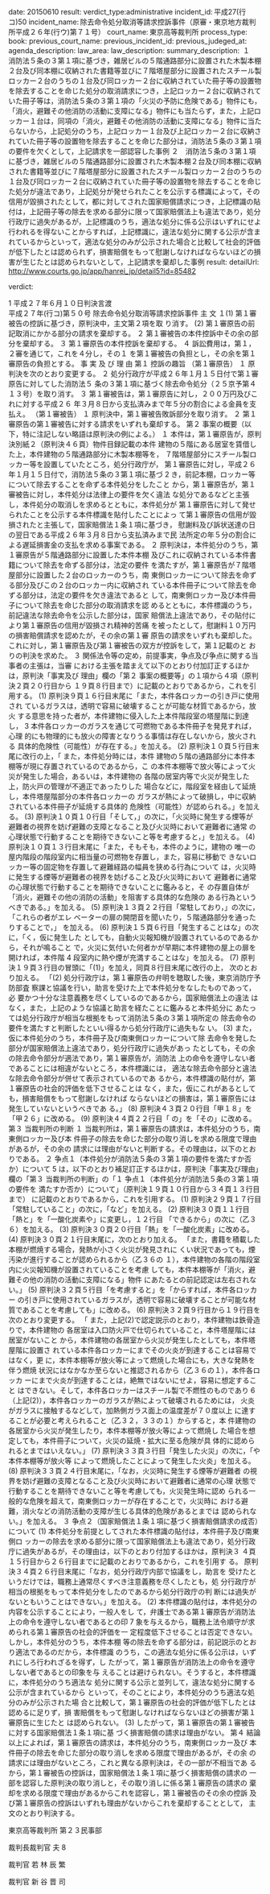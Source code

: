 
date: 20150610
result: 
verdict_type:administrative
incident_id: 平成27(行コ)50
incident_name: 除去命令処分取消等請求控訴事件（原審・東京地方裁判所平成２６年(行ウ)第７１号）
court_name: 東京高等裁判所
process_type:
book: 
previous_court_name:
previous_incident_id:
previous_judeged_at:
agenda_description: 
law_area: 
law_description: 
summary_description:  １　消防法５条の３第１項に基づき，雑居ビルの５階通路部分に設置された木製本棚２台及び同本棚に収納された書籍等並びに７階塔屋部分に設置されたスチール製ロッカー２台のうちの１台及び同ロッカー２台に収納されていた冊子等の設置物を除去することを命じた処分の取消請求につき，上記ロッカー２台に収納されていた冊子等は，消防法５条の３第１項の「火災の予防に危険である」物件にも，「消火，避難その他消防の活動に支障になる」物件にも当たらず，また，上記ロッカー１台は，同項の「消火，避難その他消防の活動に支障になる」物件に当たらないから，上記処分のうち，上記ロッカー１台及び上記ロッカー２台に収納されていた冊子等の設置物を除去することを命じた部分は，消防法５条の３第１項の要件を欠くとして，上記請求を一部認容した事例 ２　消防法５条の３第１項に基づき，雑居ビルの５階通路部分に設置された木製本棚２台及び同本棚に収納された書籍等並びに７階塔屋部分に設置されたスチール製ロッカー２台のうちの１台及び同ロッカー２台に収納されていた冊子等の設置物を除去することを命じた処分が違法であり，上記処分が発せられたことを公示する標識によって，その信用が毀損されたとして，都に対してされた国家賠償請求につき，上記標識の貼付は，上記冊子等の除去を求める部分に限って国家賠償法上も違法であり，処分行政庁に過失があるが，上記標識のうち，適法な処分に係る公示はいずれにせよ行われるを得ないことからすれば，上記標識に，違法な処分に関する公示が含まれているからといって，適法な処分のみが公示された場合と比較して社会的評価が低下したとは認められず，損害賠償をもって慰謝しなければならないほどの損害が生じたとは認められないとして，上記請求を棄却した事例
result: 
detailUrl: http://www.courts.go.jp/app/hanrei_jp/detail5?id=85482

verdict:

 1 
平成２７年６月１０日判決言渡  
平成２７年(行コ)第５０号 除去命令処分取消等請求控訴事件 
主 文 
１(1) 第１審被告の控訴に基づき，原判決中，主文第２項を取 
り消す。 
 (2) 第１審原告の前記取消にかかる部分の請求を棄却する。 
２ 第１審被告の本件控訴中その余の部分を棄却する。 
３ 第１審原告の本件控訴を棄却する。 
４ 訴訟費用は，第１，２審を通じて，これを４分し，その１ 
を第１審被告の負担とし，その余を第１審原告の負担とする。 
事 実 及 び 理 由 
第１ 控訴の趣旨 
（第１審原告） 
１ 原判決を次のとおり変更する。 
２ 処分行政庁が平成２６年１月１５日付で第１審原告に対してした消防法５ 
条の３第１項に基づく除去命令処分（２５京予第４１３号）を取り消す。 
３ 第１審被告は，第１審原告に対し，２００万円及びこれに対する平成２６
年３月８日から支払済みまで年５分の割合による金員を支払え。 
（第１審被告） 
１ 原判決中，第１審被告敗訴部分を取り消す。 
２ 第１審原告の第１審被告に対する請求をいずれも棄却する。 
第２ 事案の概要（以下，特に注記しない略語は原判決の例による。） 
１ 本件は，第１審原告が，原判決別紙２（原判決４６頁）物件目録記載の本件
建物の５階にある居室を賃借した上，本件建物の５階通路部分に木製本棚等を，
７階塔屋部分にスチール製ロッカー等を設置していたところ，処分行政庁が，
第１審原告に対し，平成２６年１月１５日付で，消防法５条の３第１項に基づ
 2 
き，前記本棚，ロッカー等について除去することを命ずる本件処分をしたこと
から，第１審原告が，第１審被告に対し，本件処分は法律上の要件を欠く違法
な処分であるなどと主張し，本件処分の取消しを求めるとともに，本件処分が
第１審原告に対して発せられたことを公示する本件標識を貼付したことによっ
て第１審原告の信用が毀損されたと主張して，国家賠償法１条１項に基づき，
慰謝料及び訴状送達の日の翌日である平成２６年３月８日から支払済みまで民
法所定の年５分の割合による遅延損害金の支払を求める事案である。 
２ 原判決は，本件処分のうち，第１審原告が５階通路部分に設置した本件本棚
及びこれに収納されている本件書籍について除去を命ずる部分は，法定の要件
を満たすが，第１審原告が７階塔屋部分に設置した２台のロッカーのうち，南
東側ロッカーについて除去を命ずる部分及びこの２台のロッカー内に収納され
ている本件冊子について除去を命ずる部分は，法定の要件を欠き違法であると
して，南東側ロッカー及び本件冊子について除去を命じた部分の取消請求を認
めるとともに，本件標識のうち，前記違法な除去命令を公示した部分は，国家
賠償法上違法であり，その貼付により第１審原告の信用が毀損され精神的苦痛
を被ったとして，慰謝料１０万円の損害賠償請求を認めたが，その余の第１審
原告の請求をいずれも棄却した。 
これに対し，第１審原告及び第１審被告の双方が控訴をして，第１記載のと
おりの判決を求めた。 
３ 関係法令等の定め，前提事実，争点及び争点に関する当事者の主張は，当審
における主張を踏まえて以下のとおり付加訂正するほかは，原判決「事実及び
理由」欄の「第２ 事案の概要等」の１項から４項（原判決２頁２０行目から
１９頁８行目まで）に記載のとおりであるから，これを引用する。 
(1) 原判決９頁１６行目末尾に「また，本件各ロッカーの引き戸に使用され
ているガラスは，透明で容易に破壊することが可能な材質であるから，放火
する意思を持った者が，本件建物に侵入した上本件階段室の塔屋階に到達し，
 3 
本件各ロッカーのガラスを通じて可燃物である本件冊子を発見すれば，心理
的にも物理的にも放火の障害となりうる事情は存在しないから，放火される
具体的危険性（可能性）が存在する。」を加える。 
(2) 原判決１０頁５行目末尾に改行の上，「 また，本件処分時には，本件
建物の５階の通路部分に本件本棚等が現に存置されているのであるから，こ
の本件本棚等で放火等によって火災が発生した場合，あるいは，本件建物の
各階の居室内等で火災が発生した上，防火戸の管理が不適正であったりした
場合などに，階段室を経由して延焼し，本件塔屋階部分の本件各ロッカーの
ガラスが熱によって破損し，中に収納されている本件冊子が延焼する具体的
危険性（可能性）が認められる。」を加える。 
(3) 原判決１０頁１０行目「そして，」の次に，「火災時に発生する煙等が
避難者の視界を妨げ避難の支障となること及び火災時において避難者に通常
の心理状態で行動することを期待できないこと等を考慮すると，」を加える。 
(4) 原判決１０頁１３行目末尾に「また，そもそも，本件のように，建物の
唯一の屋内階段の階段室内に相当量の可燃物を存置し，また，容易に移動で
きないロッカー等の固定物を存置して避難経路の幅員を狭める行為について
は，火災時に発生する煙等が避難者の視界を妨げること及び火災時において
避難者に通常の心理状態で行動することを期待できないことに鑑みると，そ
の存置自体が「消火，避難その他の消防の活動」を阻害する具体的な危険の
ある行為というべきである。」を加える。 
(5) 原判決１３頁２２行目「常駐しており，」の次に，「これらの者がエレ
ベーターの扉の開閉音を聞いたり，５階通路部分を通ったりすることで，」
を加える。 
(6) 原判決１５頁６行目「発生することはな」の次に，「く，仮に発生した
としても，自動火災報知機が設置されているのであるから，それが鳴ること
で，火災に気付いた何者かが早期に本件建物の屋上の扉を開ければ，本件階
 4 
段室内に熱や煙が充満することはな」を加える。 
(7) 原判決１９頁３行目の冒頭に「(1)」を加え，同頁８行目末尾に改行の上，
次のとおり加える。 
「(2) 処分行政庁は，第１審原告の弁明を聴取した後，東京消防庁予防部査
察課と協議を行い，助言を受けた上で本件処分をなしたものであって，必
要かつ十分な注意義務を尽くしているのであるから，国家賠償法上の違法
はなく，また，上記のような協議と助言を経たことに鑑みると本件処分に
あたっては処分行政庁が相当な根拠をもって消防法５条の３第１項所定の
除去命令の要件を満たすと判断したといい得るから処分行政庁に過失もな
い。 
 (3) また，仮に本件処分のうち，本件冊子及び南東側ロッカーについて除
去命令を発した部分が国家賠償法上違法であり，処分行政庁に過失があっ
たとしても，その余の除去命令部分が適法であり，第１審原告が，消防法
上の命令を遵守しない者であることには相違がないところ，本件標識には，
適法な除去命令部分と違法な除去命令部分が併せて表示されているのであ
るから，本件標識の貼付が，第１審原告の社会的評価を低下させることは
なく，また，仮にこれがあるとしても，損害賠償をもって慰謝しなければ
ならないほどの損害は，第１審原告には発生していないというべきであ
る。」 
(8) 原判決４３頁２０行目「甲１８」を「甲２６」に改める。 
(9) 原判決４４頁２２行目「 の」を「その」に改める。 
第３ 当裁判所の判断 
１ 当裁判所は，第１審原告の請求は，本件処分のうち，南東側ロッカー及び本
件冊子の除去を命じた部分の取り消しを求める限度で理由があるが，その余の
請求には理由がないと判断する。その理由は，以下のとおりである。 
２ 争点１（本件処分が消防法５条の３第１項の要件を満たすか否か）について
 5 
は，以下のとおり補足訂正するほかは，原判決「事実及び理由」欄の「第３ 
当裁判所の判断」の「１ 争点１（本件処分が消防法５条の３第１項の要件を
満たすか否か）について」（原判決１９頁１０行目から３４頁１３行目まで）
に記載のとおりであるから，これを引用する。 
 (1) 原判決２９頁１７行目「常駐していること」の次に，「など」を加える。 
 (2) 原判決３０頁１１行目「熱と」を「一酸化炭素や」に変更し，１２行目
「できるから」の次に（乙３６）を加える。 
 (3) 原判決３０頁２０行目「熱」を「一酸化炭素」に改める。 
 (4) 原判決３０頁２１行目末尾に，次のとおり加える。 
 「また，書籍を積載した本棚が燃焼する場合，発熱が小さく火災が発見されに
くい状況であっても，煙汚染が進行することが認められるから（乙３６の
１），本件建物の各階の階段室内に火災報知機が設置されていることを考慮
しても，本件本棚等が「消火，避難その他の消防の活動に支障になる」物件
にあたるとの前記認定は左右されない。」 
 (5) 原判決３２頁５行目「を考慮すると」を「からすれば，本件各ロッカー
の引き戸に使用されているガラスが，透明で容易に破壊することが可能な材
質であることを考慮しても」に改める。 
 (6) 原判決３２頁９行目から１９行目を次のとおり変更する。 
 「 また，上記(2)で認定説示のとおり，本件建物は鉄骨造りで，本件建物の
各居室は入口防火戸で仕切られていること，本件塔屋階には居室がないこと
から，本件建物の各居室から火災が発生したとしても，本件塔屋階に設置さ
れている本件各ロッカーにまでその火炎が到達することは容易ではなく，更
に，本件本棚等が放火等によって燃焼した場合にも，大きな発熱を伴う燃焼
状況にはなかなか至らないと推認されるから（乙３６の１），本件各ロッカ
ーにまで火炎が到達することは，絶無ではないにせよ，容易に想定すること
はできない。そして，本件各ロッカーはスチール製で不燃性のものであり
 6 
（上記(2)），本件各ロッカーのガラスが熱によって破壊されるためには，
火炎がガラスに接触するなどして，加熱側ガラス面上の温度差が７０度以上
に達することが必要と考えられること（乙３２，３３の１）からすると，本
件建物の各居室から火災が発生したり，本件本棚等が放火等によって燃焼し
た場合を想定しても，本件冊子について，火災の延焼・拡大に至る危険が具
体的に認められるとまではいえない。」 
 (7) 原判決３３頁３行目「発生した火災」の次に，「や本件本棚等が放火等
によって燃焼したことによって発生した火炎」を加える。 
 (8) 原判決３３頁２４行目末尾に，「なお，火災時に発生する煙等が避難者
の視界を妨げ避難の支障となること及び火災時において避難者に通常の心理
状態で行動することを期待できないこと等を考慮しても，火災発生時に認め
られる一般的な危険を超えて，南東側ロッカーが存在することで，火災時に
おける避難，消火などの消防活動の支障が生じる具体的危険があるとまでは
認められない。」を加える。 
３ 争点２（国家賠償法１条１項に基づく損害賠償請求の成否）について 
(1) 本件処分を前提としてされた本件標識の貼付は，本件冊子及び南東側ロ
ッカーの除去を求める部分に限って国家賠償法上も違法であり，処分行政
庁に過失があるが，その理由は，以下のとおり付加するほかは，原判決３
４頁１５行目から２６行目までに記載のとおりであるから，これを引用す
る。 
    原判決３４頁２６行目末尾に「なお，処分行政庁内部で協議をし，助言を
受けたというだけでは，職務上通常尽くすべき注意義務を尽くしたとも，処
分行政庁が相当の根拠をもって本件処分をしたのであるから処分行政庁の判
断には過失がないともいうことはできない。」を加える。 
  (2) 本件標識の貼付は，本件処分の内容を公示することにより，一般人をし
て，弁護士である第１審原告が消防法上の命令を遵守しない者であるとの印
 7 
象を与えるから，職務上法令順守が求められる第１審原告の社会的評価を一
定程度低下させることは否定できない。しかし，本件処分のうち，本件本棚
等の除去を命ずる部分は，前記説示のとおり適法であるのだから，本件標識
のうち，この適法な処分に係る公示は，いずれにしろ行われざるを得ず，し
たがって，第１審原告が消防法上の命令を遵守しない者であるとの印象を与
えることは避けられない。そうすると，本件標識に，本件処分のうち適法な
処分に関する公示と並列して，違法な処分に関する公示が含まれているから
といって，そのことにより，本件処分のうち適法な処分のみが公示された場
合と比較して，第１審原告の社会的評価が低下したとは認めるに足りず，損
害賠償をもって慰謝しなければならないほどの損害が第１審原告に生じたと
は認められない。 
  (3) したがって，第１審原告の第１審被告に対する国家賠償法１条１項に基
づく損害賠償の請求は理由がない。 
第４ 結論 
以上によれば，第１審原告の請求は，本件処分のうち，南東側ロッカー及び
本件冊子の除去を命じた部分の取り消しを求める限度で理由があるが，その余
の請求には理由がないところ，これと異なる原判決は，その一部が不相当であ
るから，第１審被告の控訴は，国家賠償法１条１項に基づく損害賠償の請求の
一部を認容した原判決の取り消しと，その取り消しに係る第１審原告の請求の
棄却を求める限度で理由があるからこれを認容し，第１審被告のその余の控訴
及び第１審原告の控訴はいずれも理由がないからこれを棄却することとして，
主文のとおり判決する。 
 
東京高等裁判所 第２３民事部 
 
裁判長裁判官     夫 
 8 
 
 
裁判官     若 林 辰 繁 
 
 
裁判官     新   谷   晋   司 

                    